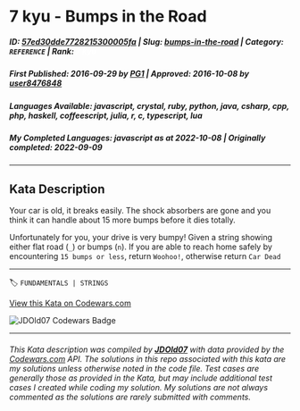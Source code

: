 # 7 kyu - Bumps in the Road

##### **ID**: [57ed30dde7728215300005fa](https://www.codewars.com/kata/57ed30dde7728215300005fa) | **Slug**: [bumps-in-the-road](https://www.codewars.com/kata/57ed30dde7728215300005fa) | **Category**: `REFERENCE` | **Rank**: <span style="color:white">7 kyu</span>

##### **First Published**: 2016-09-29 ***by*** [PG1](https://www.codewars.com/users/PG1) | **Approved**: 2016-10-08 ***by*** [user8476848](https://www.codewars.com/users/user8476848)

##### **Languages Available**: javascript, crystal, ruby, python, java, csharp, cpp, php, haskell, coffeescript, julia, r, c, typescript, lua

##### **My Completed Languages**: javascript ***as at*** 2022-10-08 | **Originally completed**: 2022-09-09

---

## Kata Description


Your car is old, it breaks easily. The shock absorbers are gone and you think it can handle about 15 more bumps before it dies totally.



Unfortunately for you, your drive is very bumpy! Given a string showing either flat road (`_`) or bumps (`n`). If you are able to reach home safely by encountering `15 bumps or less`, return `Woohoo!`, otherwise return `Car Dead`

---


🏷 `FUNDAMENTALS | STRINGS`


[View this Kata on Codewars.com](https://www.codewars.com/kata/57ed30dde7728215300005fa)

![](https://www.codewars.com/users/jdold07/badges/large "JDOld07 Codewars Badge")

---

###### *This Kata description was compiled by [**JDOld07**](https://tpstech.dev) with data provided by the [Codewars.com](https://www.codewars.com) API.  The solutions in this repo associated with this kata are my solutions unless otherwise noted in the code file.  Test cases are generally those as provided in the Kata, but may include additional test cases I created while coding my solution.  My solutions are not always commented as the solutions are rarely submitted with comments.*
